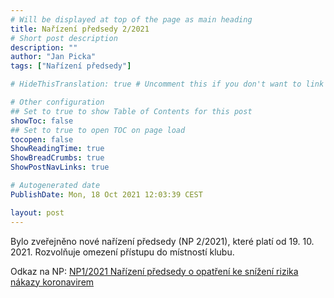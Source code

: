 ```yaml
---
# Will be displayed at top of the page as main heading
title: Nařízení předsedy 2/2021
# Short post description
description: ""
author: "Jan Picka"
tags: ["Nařízení předsedy"]

# HideThisTranslation: true # Uncomment this if you don't want to link this translation of page in translations

# Other configuration
## Set to true to show Table of Contents for this post
showToc: false
## Set to true to open TOC on page load
tocopen: false
ShowReadingTime: true
ShowBreadCrumbs: true
ShowPostNavLinks: true

# Autogenerated date
PublishDate: Mon, 18 Oct 2021 12:03:39 CEST

layout: post
---
```


Bylo zveřejněno nové nařízení předsedy (NP 2/2021), které platí od 19. 10. 2021. Rozvolňuje omezení přístupu do místností klubu.

Odkaz na NP: [NP1/2021 Nařízení předsedy o opatření ke snížení rizika nákazy koronavirem](https://wiki.pod.cvut.cz/_media/legislativa/narizeni_predsedy_np_2-2021.pdf)
